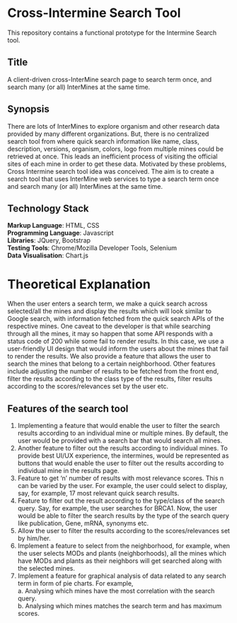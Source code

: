 # Cross-Intermine Search Tool
This repository contains a functional prototype for the Intermine Search tool.

## Title
A client-driven cross-InterMine search page to search term once, and search many (or all) InterMines at the same time.

## Synopsis
There are lots of InterMines to explore organism and other research data provided by many different organizations. But, there is no centralized search tool from where quick search information like name, class, description, versions, organism, colors, logo from multiple mines could be retrieved at once. This leads an inefficient process of visiting the official sites of each mine in order to get these data. Motivated by these problems, Cross Intermine search tool idea was conceived. The aim is to create a search tool that uses InterMine web services to type a search term once and search many (or all) InterMines at the same time.

## Technology Stack
<b>Markup Language</b>: HTML, CSS<br />
<b>Programming Language</b>: Javascript<br />
<b>Libraries</b>: JQuery, Bootstrap<br /> 
<b>Testing Tools</b>: Chrome/Mozilla Developer Tools,  Selenium<br />
<b>Data Visualisation</b>: Chart.js<br />

# Theoretical Explanation
When the user enters a search term, we make a quick search across selected/all the mines and display the results which will look similar to Google search, with information fetched from the quick search APIs of the respective mines. One caveat to the developer is that while searching through all the mines, it may so happen that some API responds with a status code of 200 while some fail to render results. In this case, we use a user-friendly UI design that would inform the users about the mines that fail to render the results. We also provide a feature that allows the user to search the mines that belong to a certain neighborhood. Other features include adjusting the number of results to be fetched from the front end, filter the results according to the class type of the results, filter results according to the scores/relevances set by the user etc.

## Features of the search tool

1. Implementing a feature that would enable the user to filter the search results according to an individual mine or multiple mines. By default, the user would be provided with a search bar that would search all mines.  
2. Another feature to filter out the results according to individual mines. To provide best UI/UX experience, the intermines, would be represented as buttons that would enable the user to filter out the results according to individual mine in the results page.
3. Feature to get ‘n’ number of results with most relevance scores. This n can be varied by the user. For example, the user could select to display, say, for example, 17 most relevant quick search results.
4. Feature to filter out the result according to the type/class of the search query. Say, for example, the user searches for BRCA1. Now, the user would be able to filter the search results by the type of the search query like publication, Gene, mRNA, synonyms etc.
5. Allow the user to filter the results according to the scores/relevances set by him/her.
6. Implement a feature to select from the neighborhood, for example, when the user selects MODs and plants (neighborhoods), all the mines which have MODs and plants as their neighbors will get searched along with the selected mines.
7. Implement a feature for graphical analysis of data related to any search term in form of pie charts. For example,  
   a. Analysing which mines have the most correlation with the search query.<br />
   b. Analysing which mines matches the search term and has maximum scores.
